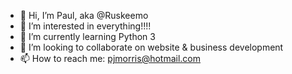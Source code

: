 - 👋 Hi, I’m Paul, aka @Ruskeemo
- 👀 I’m interested in everything!!!!
- 🌱 I’m currently learning Python 3
- 💞️ I’m looking to collaborate on website & business development
- 📫 How to reach me: pjmorris@hotmail.com

<!---
Ruskeemo/Ruskeemo is a ✨ special ✨ repository because its `README.md` (this file) appears on your GitHub profile.
You can click the Preview link to take a look at your changes.
--->
